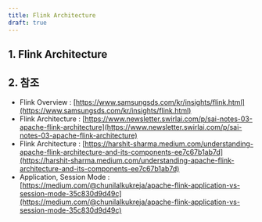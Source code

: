 ```yaml
---
title: Flink Architecture
draft: true
---
```


## 1. Flink Architecture

## 2. 참조

* Flink Overview : [https://www.samsungsds.com/kr/insights/flink.html](https://www.samsungsds.com/kr/insights/flink.html)
* Flink Architecture : [https://www.newsletter.swirlai.com/p/sai-notes-03-apache-flink-architecture](https://www.newsletter.swirlai.com/p/sai-notes-03-apache-flink-architecture)
* Flink Architecture : [https://harshit-sharma.medium.com/understanding-apache-flink-architecture-and-its-components-ee7c67b1ab7d](https://harshit-sharma.medium.com/understanding-apache-flink-architecture-and-its-components-ee7c67b1ab7d)
* Application, Session Mode : [https://medium.com/@chunilalkukreja/apache-flink-application-vs-session-mode-35c830d9d49c](https://medium.com/@chunilalkukreja/apache-flink-application-vs-session-mode-35c830d9d49c)